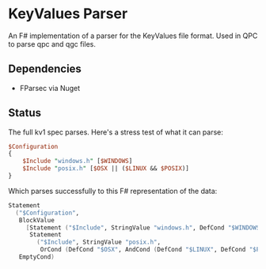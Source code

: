 # KeyValues Parser

An F# implementation of a parser for the KeyValues file format. Used in QPC
to parse qpc and qgc files.

## Dependencies

- FParsec via Nuget

## Status

The full kv1 spec parses. Here's a stress test of what it can parse:

```pl
$Configuration
{
    $Include "windows.h" [$WINDOWS]
    $Include "posix.h" [$OSX || ($LINUX && $POSIX)]
}
```

Which parses successfully to this F# representation of the data:

```fs
Statement
  ("$Configuration",
   BlockValue
     [Statement ("$Include", StringValue "windows.h", DefCond "$WINDOWS");
      Statement
        ("$Include", StringValue "posix.h",
         OrCond (DefCond "$OSX", AndCond (DefCond "$LINUX", DefCond "$POSIX")))],
   EmptyCond)
```
